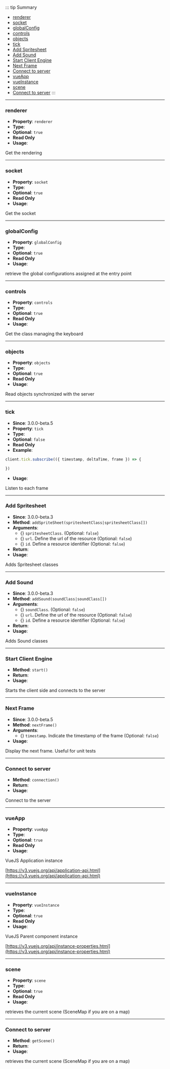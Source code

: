 ::: tip Summary
- [renderer](#renderer)
- [socket](#socket)
- [globalConfig](#globalconfig)
- [controls](#controls)
- [objects](#objects)
- [tick](#tick)
- [Add Spritesheet](#add-spritesheet)
- [Add Sound](#add-sound)
- [Start Client Engine](#start-client-engine)
- [Next Frame](#next-frame)
- [Connect to server](#connect-to-server)
- [vueApp](#vueapp)
- [vueInstance](#vueinstance)
- [scene](#scene)
- [Connect to server](#connect-to-server)
:::
---
### renderer
- **Property**: `renderer`
- **Type**: <Type type='RpgRenderer' />
- **Optional**: `true`
- **Read Only** 
- **Usage**:

 
Get the rendering 


---
### socket
- **Property**: `socket`
- **Type**: <Type type='Socket' />
- **Optional**: `true`
- **Read Only** 
- **Usage**:

 
Get the socket


---
### globalConfig
- **Property**: `globalConfig`
- **Type**: <Type type='object' />
- **Optional**: `true`
- **Read Only** 
- **Usage**:

 
retrieve the global configurations assigned at the entry point


---
### controls
- **Property**: `controls`
- **Type**: <Type type=' <a href="/classes/keyboard.html">KeyboardControls</a>' />
- **Optional**: `true`
- **Read Only** 
- **Usage**:

 
Get the class managing the keyboard


---
### objects
- **Property**: `objects`
- **Type**: <Type type=' <a href="https://rxjs.dev/guide/observable.html">Observable</a>&lt; {
     [id: string]: {
         object: any,
         paramsChanged: any
     }
} &gt;' />
- **Optional**: `true`
- **Read Only** 
- **Usage**:


Read objects synchronized with the server


---
### tick
- **Since**: 3.0.0-beta.5
- **Property**: `tick`
- **Type**: <Type type=' <a href="https://rxjs.dev/guide/observable.html">Observable</a>&lt;{ timestamp: number, deltaTime: number, frame: number }&gt;' />
- **Optional**: `false`
- **Read Only**
- **Example**: 

```ts
client.tick.subscribe(({ timestamp, deltaTime, frame }) => {

})
```
 
- **Usage**:

 
Listen to each frame


---
### Add Spritesheet
- **Since**: 3.0.0-beta.3
- **Method**: `addSpriteSheet(spritesheetClass|spritesheetClass[])`
- **Arguments**:
    - {<Type type=' Class|Class[] ' />} `spritesheetClass`.  (Optional: `false`)
    - {<Type type='string' />} `url`. Define the url of the resource (Optional: `false`)
    - {<Type type='string' />} `id`. Define a resource identifier (Optional: `false`)
- **Return**: <Type type='Class' />   
- **Usage**:


Adds Spritesheet classes


---
### Add Sound
- **Since**: 3.0.0-beta.3
- **Method**: `addSound(soundClass|soundClass[])`
- **Arguments**:
    - {<Type type=' Class|Class[] ' />} `soundClass`.  (Optional: `false`)
    - {<Type type='string' />} `url`. Define the url of the resource (Optional: `false`)
    - {<Type type='string' />} `id`. Define a resource identifier (Optional: `false`)
- **Return**: <Type type='Class' />   
- **Usage**:


Adds Sound classes


---
### Start Client Engine
- **Method**: `start()`
- **Return**: <Type type='Promise&lt; void &gt;' />   
- **Usage**:


Starts the client side and connects to the server


---
### Next Frame
- **Since**: 3.0.0-beta.5
- **Method**: `nextFrame()`
- **Arguments**:
    - {<Type type='number' />} `timestamp`. Indicate the timestamp of the frame (Optional: `false`) 
- **Usage**:


Display the next frame. Useful for unit tests


---
### Connect to server
- **Method**: `connection()`
- **Return**: <Type type='void' />   
- **Usage**:


Connect to the server


---
### vueApp
- **Property**: `vueApp`
- **Type**: <Type type='Vue' />
- **Optional**: `true`
- **Read Only** 
- **Usage**:

 
VueJS Application instance

[https://v3.vuejs.org/api/application-api.html](https://v3.vuejs.org/api/application-api.html)


---
### vueInstance
- **Property**: `vueInstance`
- **Type**: <Type type='Vue Instance' />
- **Optional**: `true`
- **Read Only** 
- **Usage**:

 
VueJS Parent component instance

[https://v3.vuejs.org/api/instance-properties.html](https://v3.vuejs.org/api/instance-properties.html)


---
### scene
- **Property**: `scene`
- **Type**: <Type type=' <a href="/classes/scene-map.html">RpgScene</a>' />
- **Optional**: `true`
- **Read Only** 
- **Usage**:

 
retrieves the current scene (SceneMap if you are on a map)


---
### Connect to server
- **Method**: `getScene()`
- **Return**: <Type type=' <a href="/classes/scene-map.html">RpgScene</a>' />   
- **Usage**:


retrieves the current scene (SceneMap if you are on a map)

